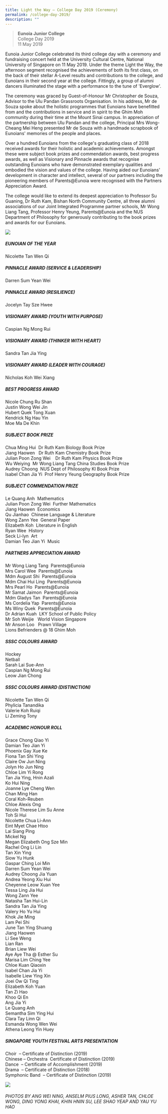 ```yaml
---
title: Light the Way – College Day 2019 (Ceremony)
permalink: /college-day-2019/
description: ""
---
```


> **Eunoia Junior College**  
> College Day 2019  
> 11 May 2019

Eunoia Junior College celebrated its third college day with a ceremony and fundraising concert held at the University Cultural Centre, National University of Singapore on 11 May 2019. Under the theme Light the Way, the afternoon segment recognised the achievements of both its first class, on the back of their stellar A-Level results and contributions to the college, and Eunoians in their second year at the college. Fittingly, a group of alumni dancers illuminated the stage with a performance to the tune of 'Everglow'.

The ceremony was graced by Guest-of-Honour Mr Christopher de Souza, Advisor to the Ulu Pandan Grassroots Organisation. In his address, Mr de Souza spoke about the holistic programmes that Eunoians have benefitted from and the contributions in service and in spirit to the Ghim Moh community during their time at the Mount Sinai campus. In appreciation of the partnership between Ulu Pandan and the college, Principal Mrs Wong-Cheang Mei Heng presented Mr de Souza with a handmade scrapbook of Eunoians' memories of the people and places.

Over a hundred Eunoians from the college's graduating class of 2018 received awards for their holistic and academic achievements. Amongst these were subject book prizes and commendation awards, best progress awards, as well as Visionary and Pinnacle awards that recognise outstanding Eunoians who have demonstrated exemplary qualities and embodied the vision and values of the college. Having aided our Eunoians' development in character and intellect, several of our partners including the pioneering members of Parents@Eunoia were recognised with the Partners Appreciation Award.

The college would like to extend its deepest appreciation to Professor Su Guaning, Dr Ruth Kam, Bishan North Community Centre, all three alumni associations of our Joint Integrated Programme partner schools, Mr Wong Liang Tang, Professor Henry Yeung, Parents@Eunoia and the NUS Department of Philosophy for generously contributing to the book prizes and awards for our Eunoians.

![](/images/cd2019-1.png)

##### EUNOIAN OF THE YEAR

Nicolette Tan Wen Qi

##### PINNACLE AWARD (SERVICE & LEADERSHIP)

Darren Sum Yean Wei

##### PINNACLE AWARD (RESILIENCE)

Jocelyn Tay Sze Hwee

##### VISIONARY AWARD (YOUTH WITH PURPOSE)

Caspian Ng Mong Rui

##### VISIONARY AWARD (THINKER WITH HEART)

Sandra Tan Jia Ying

##### VISIONARY AWARD (LEADER WITH COURAGE)

Nicholas Koh Wei Xiang

##### BEST PROGRESS AWARD

Nicole Chung Ru Shan  
Justin Wong Wei Jin  
Hubert Quek Tong Xuan  
Kendrick Ng Hau Yin  
Moe Ma De Khin

##### SUBJECT BOOK PRIZE

Chua Ming Hui  Dr Ruth Kam Biology Book Prize  
Jiang Haowen   Dr Ruth Kam Chemistry Book Prize  
Julian Poon Zong Wei    Dr Ruth Kam Physics Book Prize  
Wu Weiying  Mr Wong Liang Tang China Studies Book Prize  
Audrey Choong  NUS Dept of Philosophy KI Book Prize  
Isabel Chan Jia Yi  Prof Henry Yeung Geography Book Prize  

##### SUBJECT COMMENDATION PRIZE

Le Quang Anh  Mathematics  
Julian Poon Zong Wei  Further Mathematics  
Jiang Haowen  Economics  
Qu Jianhao  Chinese Language & Literature  
Wong Zann Yee  General Paper  
Elizabeth Koh  Literature in English  
Ryan Wee  History  
Seck Li-lyn  Art  
Damian Teo Jian Yi  Music  

##### PARTNERS APPRECIATION AWARD

Mr Wong Liang Tang  Parents@Eunoia  
Mrs Carol Wee  Parents@Eunoia  
Mdm August Shi  Parents@Eunoia  
Mdm Chai Hui Ling  Parents@Eunoia  
Mrs Pearl Ho  Parents@Eunoia  
Mr Samat Jaimon  Parents@Eunoia  
Mdm Gladys Tan  Parents@Eunoia  
Ms Cordelia Yap  Parents@Eunoia  
Ms Winy Quek  Parents@Eunoia  
Dr Adrian Kuah  LKY School of Public Policy  
Mr Soh Weijie   World Vision Singapore  
Mr Anson Loo   Prawn Village  
Lions Befrienders @ 18 Ghim Moh

##### SSSC COLOURS AWARD

Hockey  
Netball  
Sarah Lai Sue-Ann  
Caspian Ng Mong Rui  
Leow Jian Chong

##### SSSC COLOURS AWARD (DISTINCTION)

Nicolette Tan Wen Qi  
Phylicia Tanandika  
Valerie Koh Ruiqi  
Li Zeming Tony

##### ACADEMIC HONOUR ROLL

Grace Chong Qiao Yi  
Damian Teo Jian Yi  
Phoenix Gay Xue Ke  
Fiona Tan Shi Ying  
Claire Ow Jun Ning  
Jolyn Ho Jun Ning  
Chloe Lim Yi Rong  
Tan Jia Ying, Hnin Azali  
Ko Hui Ning  
Joanne Lye Cheng Wen  
Chan Ming Han  
Coral Koh-Reuben  
Chloe Alexis Ong  
Nicole Therese Lim Su Anne  
Toh Si Hui  
Nicolette Chua Li-Ann  
Eint Myet Chae Htoo  
Lai Siang Ping  
Mickel Ng  
Megan Elizabeth Ong Sze Min  
Rachel Ong Li Lin  
Tan Xin Ying  
Siow Yu Hunk  
Gaspar Ching Loi Min  
Darren Sum Yean Wei  
Audrey Choong Jia Yuan  
Andrea Yeong Xiu Hui  
Cheyenne Leow Xuan Yee  
Tessa Ling Jia Hui  
Wong Zann Yee  
Natasha Tan Hui-Lin  
Sandra Tan Jia Ying  
Valery Ho Yu Hui  
Khok Jie Ming  
Lam Pei Shi  
June Tan Ying Shuang  
Jiang Haowen  
Li See Weng  
Lian Ran  
Brian Liew Wei  
Aye Aye Tha @ Esther Su  
Marisa Lim Ching Yee  
Chloe Kuan Qiaoxin  
Isabel Chan Jia Yi  
Isabelle Liew Ying Xin  
Joei Ow Qi Ting  
Elizabeth Koh Yuan  
Tan Zi Hao  
Khoo Qi En  
Ang Jia Yi  
Le Quang Anh  
Semantha Sim Ying Hui  
Clara Tay Linn Qi  
Esmanda Wong Wen Wei  
Athena Leong Yin Huey

##### SINGAPORE YOUTH FESTIVAL ARTS PRESENTATION

Choir  – Certificate of Distinction (2019)  
Chinese – Orchestra  Certificate of Distinction (2019)  
Dance  – Certificate of Accomplishment (2019)  
Drama  – Certificate of Distinction (2018)  
Symphonic Band  – Certificate of Distinction (2019)

![](/images/cd2019-2.png)

###### PHOTOS BY ANG WEI NING, ANSELM PIUS LONG, ASHER TAN, CHLOE WONG, DING YONG KHAI, KHIN HNIN SU, LEE SHAO YEAP AND YAU YU HAO